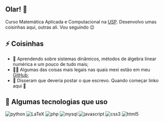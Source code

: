 <h2> Olar! 👋 </h2>
<p>Curso Matemática Aplicada e Computacional na <a href="https://www5.usp.br/">USP</a>. Desenvolvo umas coisinhas aqui, outras ali. Vou seguindo 😉</o>

<h2>⚡ Coisinhas </h2>

- 🧐 Aprendendo sobre sistemas dinâmicos, métodos de álgebra linear numérica e um pouco de tudo mais;
- 👨‍💻 Algumas das coisas mais legais nas quais mexi estão em meu <a href="https://github.com/Potalej">GitHub</a>;
- 📝 Disseram que deveria postar o que escrevo. Quando começar linko aqui 🤫

<h2>🚀 Algumas tecnologias que uso</h2>
<p align="left">
<img src="https://img.shields.io/badge/Python-FFD43B?style=for-the-badge&logo=python&logoColor=blue" alt="python">
<img src="https://img.shields.io/badge/LaTeX-47A141?style=for-the-badge&logo=LaTeX&logoColor=white" alt="LaTeX">
<img src="https://img.shields.io/badge/PHP-777BB4?style=for-the-badge&logo=php&logoColor=white" alt="php">
<img src="https://img.shields.io/badge/MySQL-005C84?style=for-the-badge&logo=mysql&logoColor=white" alt="mysql">
<img src="https://img.shields.io/badge/JavaScript-323330?style=for-the-badge&logo=javascript&logoColor=F7DF1E" alt="javascript">
<img src="https://img.shields.io/badge/CSS3-1572B6?style=for-the-badge&logo=css3&logoColor=white" alt="css3">
<img src="https://img.shields.io/badge/HTML5-E34F26?style=for-the-badge&logo=html5&logoColor=white" alt="html5">
</p>
